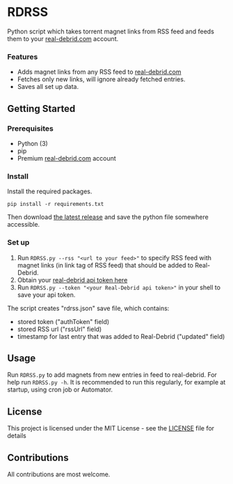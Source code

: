 # RDRSS
Python script which takes torrent magnet links from RSS feed and feeds them to your [real-debrid.com](https://real-debrid.com) account.

### Features
- Adds magnet links from any RSS feed to [real-debrid.com](https://real-debrid.com)
- Fetches only new links, will ignore already fetched entries.
- Saves all set up data.

## Getting Started
### Prerequisites
- Python (3)
- pip
- Premium [real-debrid.com](https://real-debrid.com) account

### Install
Install the required packages.
```
pip install -r requirements.txt
``` 

Then download [the latest release](https://github.com/CaptainMishan/RDRSS/releases/latest) and save the python file somewhere accessible.

### Set up
1. Run `RDRSS.py --rss "<url to your feed>"` to specify RSS feed with magnet links (in link tag of RSS feed) that should be added to Real-Debrid.
2. Obtain your [real-debrid api token here](https://real-debrid.com/apitoken)
3. Run `RDRSS.py --token "<your Real-Debrid api token>"` in your shell to save your api token.

The script creates "rdrss.json" save file, which contains:
- stored token ("authToken" field)
- stored RSS url ("rssUrl" field)
- timestamp for last entry that was added to Real-Debrid ("updated" field) 

## Usage
Run `RDRSS.py` to add magnets from new entries in feed to real-debrid.
For help run `RDRSS.py -h`.
It is recommended to run this regularly, for example at startup, using cron job or Automator.

## License
This project is licensed under the MIT License - see the [LICENSE](/LICENSE) file for details

## Contributions
All contributions are most welcome.

